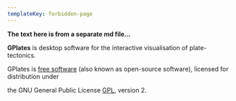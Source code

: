 ```yaml
---
templateKey: forbidden-page
---
```


__The text here is from a separate md file...__

__GPlates__ is desktop software for the interactive visualisation of plate-tectonics.

GPlates is [free software](https://www.google.com) (also known as open-source software), licensed for distribution under 

the GNU General Public License [GPL](https://www.google.com), version 2.
